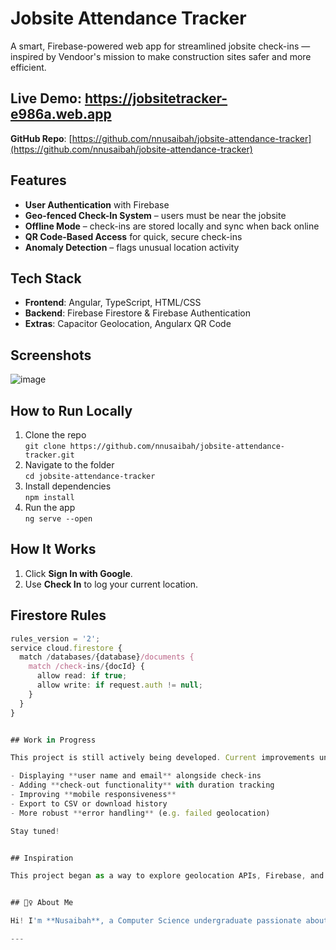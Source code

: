 # Jobsite Attendance Tracker

A smart, Firebase-powered web app for streamlined jobsite check-ins — inspired by Vendoor's mission to make construction sites safer and more efficient.

## Live Demo: https://jobsitetracker-e986a.web.app
 
**GitHub Repo**: [https://github.com/nnusaibah/jobsite-attendance-tracker](https://github.com/nnusaibah/jobsite-attendance-tracker)


## Features

- **User Authentication** with Firebase
- **Geo-fenced Check-In System** – users must be near the jobsite
- **Offline Mode** – check-ins are stored locally and sync when back online
- **QR Code-Based Access** for quick, secure check-ins
- **Anomaly Detection** – flags unusual location activity


## Tech Stack

- **Frontend**: Angular, TypeScript, HTML/CSS
- **Backend**: Firebase Firestore & Firebase Authentication
- **Extras**: Capacitor Geolocation, Angularx QR Code


## Screenshots 

![image](https://github.com/user-attachments/assets/83c07c9a-81c5-48e7-b6f9-a868dcf0df70)



## How to Run Locally

1. Clone the repo  
   `git clone https://github.com/nnusaibah/jobsite-attendance-tracker.git`
2. Navigate to the folder  
   `cd jobsite-attendance-tracker`
3. Install dependencies  
   `npm install`
4. Run the app  
   `ng serve --open`


## How It Works

1. Click **Sign In with Google**.
2. Use **Check In** to log your current location.


## Firestore Rules

```ts
rules_version = '2';
service cloud.firestore {
  match /databases/{database}/documents {
    match /check-ins/{docId} {
      allow read: if true;
      allow write: if request.auth != null;
    }
  }
}


## Work in Progress

This project is still actively being developed. Current improvements underway:

- Displaying **user name and email** alongside check-ins
- Adding **check-out functionality** with duration tracking
- Improving **mobile responsiveness**
- Export to CSV or download history
- More robust **error handling** (e.g. failed geolocation)

Stay tuned! 


## Inspiration

This project began as a way to explore geolocation APIs, Firebase, and Angular’s modern component structure — with the goal of building something real and useful.


## 🙋‍♀️ About Me

Hi! I'm **Nusaibah**, a Computer Science undergraduate passionate about solving real-world problems through clean code and smart design. I love working on impactful projects that go beyond the classroom.

---

